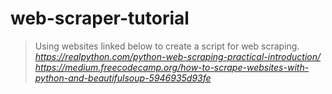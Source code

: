 # web-scraper-tutorial
> Using websites linked below to create a script for web scraping.
> *https://realpython.com/python-web-scraping-practical-introduction/*
> *https://medium.freecodecamp.org/how-to-scrape-websites-with-python-and-beautifulsoup-5946935d93fe*
